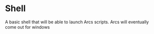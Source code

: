 # Shell
A basic shell that will be able to launch Arcs scripts. Arcs will eventually come out for windows
